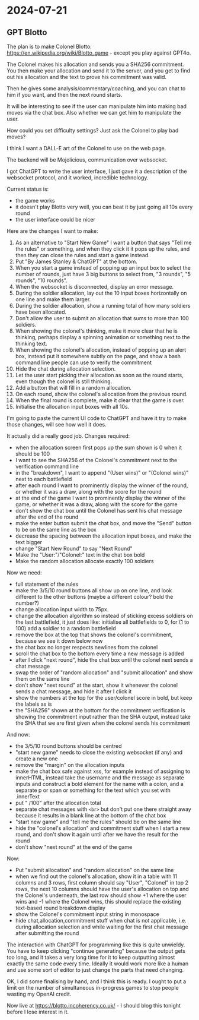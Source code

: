 # 2024-07-21

## GPT Blotto

The plan is to make Colonel Blotto: https://en.wikipedia.org/wiki/Blotto_game - except you play against GPT4o.

The Colonel makes his allocation and sends you a SHA256 commitment. You then make your allocation and send it
to the server, and you get to find out his allocation and the text to prove his commitment was valid.

Then he gives some analysis/commentary/coaching, and you can chat to him if you want, and then the next round starts.

It will be interesting to see if the user can manipulate him into making bad moves via the chat box. Also whether
we can get him to manipulate the user.

How could you set difficulty settings? Just ask the Colonel to play bad moves?

I think I want a DALL-E art of the Colonel to use on the web page.

The backend will be Mojolicious, communication over websocket.

I got ChatGPT to write the user interface, I just gave it a description of the websocket protocol, and it worked, incredible technology.

Current status is:

 * the game works
 * it doesn't play Blotto very well, you can beat it by just going all 10s every round
 * the user interface could be nicer

Here are the changes I want to make:

1. As an alternative to "Start New Game" I want a button that says "Tell me the rules" or something, and when they click it it pops up the rules, and then they can close the rules and start a game instead.
2. Put "By James Stanley & ChatGPT" at the bottom.
3. When you start a game instead of popping up an input box to select the number of rounds, just have 3 big buttons to select from, "3 rounds", "5 rounds", "10 rounds".
4. When the websocket is disconnected, display an error message.
5. During the soldier allocation, lay out the 10 input boxes horizontally on one line and make them larger.
6. During the soldier allocation, show a running total of how many soldiers have been allocated.
7. Don't allow the user to submit an allocation that sums to more than 100 soldiers.
8. When showing the colonel's thinking, make it more clear that he is thinking, perhaps display a spinning animation or something next to the thinking text.
9. When showing the colonel's allocation, instead of popping up an alert box, instead put it somewhere subtly on the page, and show a bash command line people can use to verify the commitment
10. Hide the chat during allocation selection.
11. Let the user start picking their allocation as soon as the round starts, even though the colonel is still thinking.
12. Add a button that will fill in a random allocation.
13. On each round, show the colonel's allocation from the previous round.
14. When the final round is complete, make it clear that the game is over.
15. Initialise the allocation input boxes with all 10s.

I'm going to paste the current UI code to ChatGPT and have it try to make those changes, will see how well it does.

It actually did a really good job. Changes required:

 * when the allocation screen first pops up the sum shown is 0 when it should be 100
 * I want to see the SHA256 of the Colonel's commitment next to the verification command line
 * in the "breakdown", I want to append "(User wins)" or "(Colonel wins)" next to each battlefield
 * after each round I want to prominently display the winner of the round, or whether it was a draw, along with the score for the round
 * at the end of the game I want to prominently display the winner of the game, or whether it was a draw, along with the score for the game
 * don't show the chat box until the Colonel has sent his chat message after the end of the round
 * make the enter button submit the chat box, and move the "Send" button to be on the same line as the box
 * decrease the spacing between the allocation input boxes, and make the text bigger
 * change "Start New Round" to say "Next Round"
 * Make the "User:"/"Colonel:" text in the chat box bold
 * Make the random allocation allocate exactly 100 soldiers

Now we need:

 * full statement of the rules
 * make the 3/5/10 round buttons all show up on one line, and look different to the other buttons (maybe a different colour? bold the number?)
 * change allocation input width to 75px.
 * change the allocation algorithm so instead of sticking excess soldiers on the last battlefield, it just does like: initialise all battlefields to 0, for (1 to 100) add a soldier to a random battlefield
 * remove the box at the top that shows the colonel's commitment, because we see it down below now
 * the chat box no longer respects newlines from the colonel
 * scroll the chat box to the bottom every time a new message is added
 * after I click "next round", hide the chat box until the colonel next sends a chat message
 * swap the order of "random allocation" and "submit allocation" and show them on the same line
 * don't show "next round" at the start, show it whenever the colonel sends a chat message, and hide it after I click it
 * show the numbers at the top for the user/colonel score in bold, but keep the labels as is
 * the "SHA256" shown at the bottom for the commitment verification is showing the commitment input rather than the SHA output, instead take the SHA that we are first given when the colonel sends his commitment

And now:

 * the 3/5/10 round buttons should be centred
 * "start new game" needs to close the existing websocket (if any) and create a new one
 * remove the "margin" on the allocation inputs
 * make the chat box safe against xss, for example instead of assigning to innerHTML, instead take the username and the message as separate inputs and construct a bold element for the name with a colon, and a separate p or span or something for the text which you set with .innerText
 * put " /100" after the allocation total
 * separate chat messages with `<br>` but don't put one there straight away because it results in a blank line at the bottom of the chat box
 * "start new game" and "tell me the rules" should be on the same line
 * hide the "colonel's allocation" and commitment stuff when I start a new round, and don't show it again until after we have the result for the round
 * don't show "next round" at the end of the game

Now:

 * Put "submit allocation" and "random allocation" on the same line
 * when we find out the colonel's allocation, show it in a table with 11 columns and 3 rows, first column should say "User", "Colonel" in top 2 rows, the next 10 columns should have the user's allocation on top and the Colonel's underneath, the last row should show +1 where the user wins and -1 where the Colonel wins, this should replace the existing text-based round breakdown display
 * show the Colonel's commitment input string in monospace
 * hide chat,allocation,commitment stuff when chat is not applicable, i.e. during allocation selection and while waiting for the first chat message after submitting the round

The interaction with ChatGPT for programming like this is quite unwieldy. You have to keep clicking "continue generating" because the output gets too long,
and it takes a very long time for it to keep outputting almost exactly the same code every time. Ideally it would work more like a human and use some sort of
editor to just change the parts that need changing.

OK, I did some finalising by hand, and I think this is ready. I ought to put a limit on the number of simultaneous in-progress games to stop people wasting my OpenAI credit.

Now live at https://blotto.incoherency.co.uk/ - I should blog this tonight before I lose interest in it.
